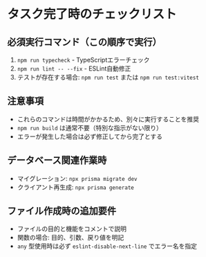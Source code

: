 # タスク完了時のチェックリスト

## 必須実行コマンド（この順序で実行）
1. `npm run typecheck` - TypeScriptエラーチェック
2. `npm run lint -- --fix` - ESLint自動修正
3. テストが存在する場合: `npm run test` または `npm run test:vitest`

## 注意事項
- これらのコマンドは時間がかかるため、別々に実行することを推奨
- `npm run build` は通常不要（特別な指示がない限り）
- エラーが発生した場合は必ず修正してから完了とする

## データベース関連作業時
- マイグレーション: `npx prisma migrate dev`
- クライアント再生成: `npx prisma generate`

## ファイル作成時の追加要件
- ファイルの目的と機能をコメントで説明
- 関数の場合: 目的、引数、戻り値を明記
- `any` 型使用時は必ず `eslint-disable-next-line` でエラー名を指定
